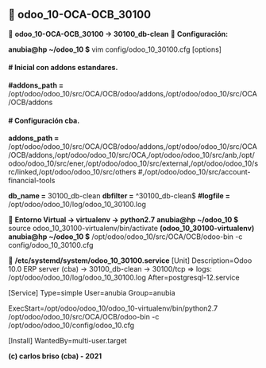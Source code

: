 ## :memo: odoo_10-OCA-OCB_30100

:pushpin: **odoo_10-OCA-OCB_30100 -> 30100_db-clean**
:pushpin: **Configuración:**

**anubia@hp ~/odoo_10 $** vim config/odoo_10_30100.cfg
[options]
#### # Inicial con addons estandares.
**#addons_path =** /opt/odoo/odoo_10/src/OCA/OCB/odoo/addons,/opt/odoo/odoo_10/src/OCA/OCB/addons

#### # Configuración cba.

**addons_path =** /opt/odoo/odoo_10/src/OCA/OCB/odoo/addons,/opt/odoo/odoo_10/src/OCA/OCB/addons,/opt/odoo/odoo_10/src/OCA,/opt/odoo/odoo_10/src/anb,/opt/odoo/odoo_10/src/ener,/opt/odoo/odoo_10/src/external,/opt/odoo/odoo_10/src/linked,/opt/odoo/odoo_10/src/others
#,/opt/odoo/odoo_10/src/account-financial-tools

**db_name =** 30100_db-clean
**dbfilter =** ^30100_db-clean$
**#logfile =** /opt/odoo/odoo_10/log/odoo_10_30100.log

:pushpin: **Entorno Virtual -> virtualenv -> python2.7**
**anubia@hp ~/odoo_10 $** source odoo_10_30100-virtualenv/bin/activate
**(odoo_10_30100-virtualenv) anubia@hp ~/odoo_10 $** /opt/odoo/odoo_10/src/OCA/OCB/odoo-bin -c config/odoo_10_30100.cfg

:pushpin: **/etc/systemd/system/odoo_10_30100.service**
[Unit]
Description=Odoo 10.0 ERP server (cba) → 30100_db-clean → 30100/tcp => logs: /opt/odoo/odoo_10/log/odoo_10_30100.log
After=postgresql-12.service

[Service]
Type=simple
User=anubia
Group=anubia

ExecStart=/opt/odoo/odoo_10/odoo_10-virtualenv/bin/python2.7 /opt/odoo/odoo_10/src/OCA/OCB/odoo-bin -c  /opt/odoo/odoo_10/config/odoo_10.cfg

[Install]
WantedBy=multi-user.target


**(c) carlos briso (cba) - 2021**

